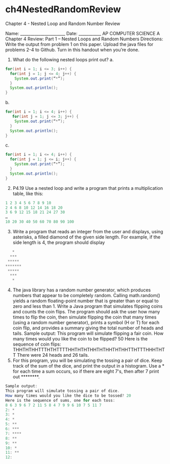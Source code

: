 # ch4NestedRandomReview
Chapter 4 - Nested Loop and Random Number Review


Name: ______________________ Date: ___________ AP COMPUTER SCIENCE A
Chapter 4 Review: Part 1 – Nested Loops and Random Numbers
Directions: Write the output from problem 1 on this paper. Upload the java files for problems 2-4 to Github. Turn in this
handout when you’re done.
1. What do the following nested loops print out?
a. 
```java
for(int i = 1; i <= 3; i++) {
  for(int j = 1; j <= 4; j++) {
    System.out.print(“*”);
  }
  System.out.println();
}
```
b. 
```java
for(int i = 1; i <= 4; i++) {
   for(int j = 1; j <= 3; j++) {
    System.out.print(“*”);
  }
  System.out.println();
}
```
c. 
```java
for(int i = 1; i <= 4; i++) {
  for(int j = 1; j <= i; j++) {
    System.out.print(“*”);
  }
  System.out.println();
}
```
2. P4.19 Use a nested loop and write a program that prints a multiplication table, like this:
```java
1 2 3 4 5 6 7 8 9 10
2 4 6 8 10 12 14 16 18 20
3 6 9 12 15 18 21 24 27 30
…
10 20 30 40 50 60 70 80 90 100
```
3. Write a program that reads an integer from the user and displays, using asterisks, a filled diamond of the given
side length. For example, if the side length is 4, the program should display
 ```java
    *
   ***
  *****
*******
  *****
   ***
    *
 ```
4. The java library has a random number generator, which produces numbers that appear to be completely
random. Calling math.random() yields a random floating-point number that is greater than or equal to zero and
less than 1.
Write a Java program that simulates flipping coins and counts the coin flips. The program should ask the user
how many times to flip the coin, then simulate flipping the coin that many times (using a random number
generator), prints a symbol (H or T) for each coin flip, and provides a summary giving the total number of heads
and tails.
Sample output:
 This program will simulate flipping a fair coin.
 How many times would you like the coin to be flipped? 50
 Here is the sequence of coin flips:
 THHTHTHHTTTHTHTTTTHHTHTHTHHTHTHHTHTHHTTHTTTHHHTHTT
 There were 24 heads and 26 tails.
5. For this program, you will be simulating the tossing a pair of dice. Keep track of the sum of the dice, and print
the output in a histogram. Use a * for each time a sum occurs, so if there are eight 7's, then after 7 print out
********.
```java
Sample output:
This program will simulate tossing a pair of dice.
How many times would you like the dice to be tossed? 20
Here is the sequence of sums, one for each toss:
8 6 3 9 6 7 2 11 5 8 4 7 9 9 6 10 7 5 11 7
2: *
3: *
4: *
5: **
6: ***
7: ****
8: **
9: **
10: *
11: **
12:
```
